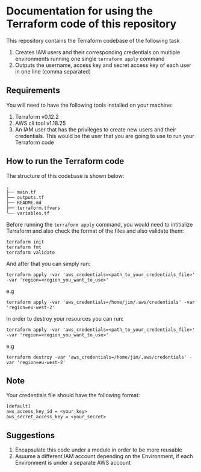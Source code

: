 # Documentation for using the Terraform code of this repository

This repository contains the Terraform codebase of the following task

1. Creates IAM users and their corresponding credentials on multiple environments running one single
   ```terraform apply``` command
2. Outputs the username, access key and secret access key of each user in one line (comma separated)

## Requirements

You will need to have the following tools installed on your machine:

1. Terraform v0.12.2
2. AWS cli tool v1.18.25
3. An IAM user that has the privileges to create new users and their credentials. This would be the user that you are going to use to run your Terraform code

## How to run the Terraform code

The structure of this codebase is shown below:

```
.
├── main.tf
├── outputs.tf
├── README.md
├── terraform.tfvars
└── variables.tf
```

Before running the ```terraform apply``` command, you would need to intitialize Terraform and also check the format of the files and also validate them:

``` 
terraform init
terraform fmt
terraform validate
```

And after that you can simply run:

```terraform apply -var 'aws_credentials=<path_to_your_credentials_file>' -var 'region=<region_you_want_to_use>'```

e.g

```terraform apply -var 'aws_credentials=/home/jim/.aws/credentials' -var 'region=eu-west-2'```

In order to destroy your resources you can run:

```terraform apply -var 'aws_credentials=<path_to_your_credentials_file>' -var 'region=<region_you_want_to_use>'```

e.g

```terraform destroy -var 'aws_credentials=/home/jim/.aws/credentials' -var 'region=eu-west-2'```

## Note

Your credentials file should have the following format:

``` 
[default]
aws_access_key_id = <your_key>
aws_secret_access_key = <your_secret>
```

## Suggestions

1. Encapsulate this code under a module in order to be more reusable
2. Asuume a different IAM account depending on the Environment, if each Environment is under a separate AWS account
